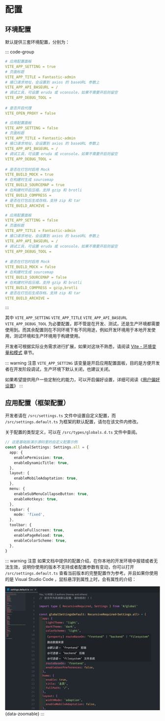 # 配置

## 环境配置

默认提供三套环境配置，分别为：

::: code-group

```yaml [.env.development 开发环境]
# 应用配置面板
VITE_APP_SETTING = true
# 页面标题
VITE_APP_TITLE = Fantastic-admin
# 接口请求地址，会设置到 axios 的 baseURL 参数上
VITE_APP_API_BASEURL = /
# 调试工具，可设置 eruda 或 vconsole，如果不需要开启则留空
VITE_APP_DEBUG_TOOL =

# 是否开启代理
VITE_OPEN_PROXY = false
```

```yaml [.env.test 测试环境]
# 应用配置面板
VITE_APP_SETTING = false
# 页面标题
VITE_APP_TITLE = Fantastic-admin
# 接口请求地址，会设置到 axios 的 baseURL 参数上
VITE_APP_API_BASEURL = /
# 调试工具，可设置 eruda 或 vconsole，如果不需要开启则留空
VITE_APP_DEBUG_TOOL =

# 是否在打包时启用 Mock
VITE_BUILD_MOCK = true
# 在构建时生成 sourcemap
VITE_BUILD_SOURCEMAP = true
# 在构建时开启压缩，支持 gzip 和 brotli
VITE_BUILD_COMPRESS =
# 是否在打包后生成存档，支持 zip 和 tar
VITE_BUILD_ARCHIVE =
```

```yaml [.env.production 生产环境]
# 应用配置面板
VITE_APP_SETTING = false
# 页面标题
VITE_APP_TITLE = Fantastic-admin
# 接口请求地址，会设置到 axios 的 baseURL 参数上
VITE_APP_API_BASEURL = /
# 调试工具，可设置 eruda 或 vconsole，如果不需要开启则留空
VITE_APP_DEBUG_TOOL =

# 是否在打包时启用 Mock
VITE_BUILD_MOCK = false
# 在构建时生成 sourcemap
VITE_BUILD_SOURCEMAP = false
# 在构建时开启压缩，支持 gzip 和 brotli
VITE_BUILD_COMPRESS = gzip,brotli
# 是否在打包后生成存档，支持 zip 和 tar
VITE_BUILD_ARCHIVE =
```

:::

其中 `VITE_APP_SETTING` `VITE_APP_TITLE` `VITE_APP_API_BASEURL` `VITE_APP_DEBUG_TOOL` 为必要配置，即不管是在开发、测试，还是生产环境都需要使用到。而其余配置则在不同环境下有不同用途，例如开发环境用于本地开发使用，测试环境和生产环境用于构建使用。

开发者可根据实际业务需求进行扩展，如果对这块不熟悉，请阅读 [Vite - 环境变量和模式](https://cn.vitejs.dev/guide/env-and-mode.html) 章节。

::: warning 注意
`VITE_APP_SETTING` 该变量是开启应用配置面板，目的是方便开发者在开发阶段调试，生产环境下默认关闭，也建议关闭。

如果希望提供用户一些定制化的能力，可以开启偏好设置，详细可阅读《[用户偏好设置](preferences)》
:::

## 应用配置（框架配置）

开发者请在 `/src/settings.ts` 文件中设置自定义配置，而 `/src/settings.default.ts` 为框架的默认配置，请勿在该文件内修改。

关于配置的类型定义，可以在 `/src/types/globals.d.ts` 文件中查阅。

```ts
// 这是基础版演示源码里的自定义配置示例
const globalSettings: Settings.all = {
  app: {
    enablePermission: true,
    enableDynamicTitle: true,
  },
  layout: {
    enableMobileAdaptation: true,
  },
  menu: {
    enableSubMenuCollapseButton: true,
    enableHotkeys: true,
  },
  topbar: {
    mode: 'fixed',
  },
  toolbar: {
    enableFullscreen: true,
    enablePageReload: true,
    enableColorScheme: true,
  },
}
```

::: warning 注意
如果文档中提供的配置介绍，在你本地的开发环境中报错或者无法生效，说明你使用的版本不支持或者配置参数有变动，你可以打开 `/src/settings.default.ts` 查看当前版本的完整配置作为参考。并且如果你使用的是 Visual Studio Code ，鼠标悬浮到属性上时，会有属性的介绍：

![](/settings.png){data-zoomable}
:::
